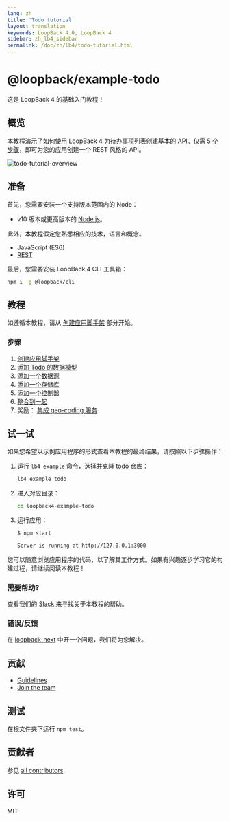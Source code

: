```yaml
---
lang: zh
title: 'Todo tutorial'
layout: translation
keywords: LoopBack 4.0, LoopBack 4
sidebar: zh_lb4_sidebar
permalink: /doc/zh/lb4/todo-tutorial.html
---
```


# @loopback/example-todo

这是 LoopBack 4 的基础入门教程！

## 概览

本教程演示了如何使用 LoopBack 4 为待办事项列表创建基本的 API。仅需 [5 个步骤](#steps)，即可为您的应用创建一个 REST 风格的 API。

![todo-tutorial-overview](https://loopback.io/pages/en/lb4/imgs/todo-overview.png)

## 准备

首先，您需要安装一个支持版本范围内的 Node：

- v10 版本或更高版本的 [Node.js](https://nodejs.org/en/)。

此外，本教程假定您熟悉相应的技术，语言和概念。

- JavaScript (ES6)
- [REST](http://www.restapitutorial.com/lessons/whatisrest.html)

最后，您需要安装 LoopBack 4 CLI 工具箱：

```sh
npm i -g @loopback/cli
```

## 教程

如遵循本教程，请从 [创建应用脚手架](http://loopback.io/doc/en/lb4/todo-tutorial-scaffolding.html) 部分开始。

### 步骤

1.  [创建应用脚手架](http://loopback.io/doc/en/lb4/todo-tutorial-scaffolding.html)
2.  [添加 Todo 的数据模型](http://loopback.io/doc/en/lb4/todo-tutorial-model.html)
3.  [添加一个数据源](http://loopback.io/doc/en/lb4/todo-tutorial-datasource.html)
4.  [添加一个存储库](http://loopback.io/doc/en/lb4/todo-tutorial-repository.html)
5.  [添加一个控制器](http://loopback.io/doc/en/lb4/todo-tutorial-controller.html)
6.  [整合到一起](http://loopback.io/doc/en/lb4/todo-tutorial-putting-it-together.html)
7.  奖励：
    [集成 geo-coding 服务](http://loopback.io/doc/en/lb4/todo-tutorial-geocoding-service.html)

## 试一试

如果您希望以示例应用程序的形式查看本教程的最终结果，请按照以下步骤操作：

1.  运行 `lb4 example` 命令，选择并克隆 todo 仓库：

    ```sh
    lb4 example todo
    ```

2.  进入对应目录：

    ```sh
    cd loopback4-example-todo
    ```

3.  运行应用：

    ```sh
    $ npm start

    Server is running at http://127.0.0.1:3000
    ```

您可以随意浏览应用程序的代码，以了解其工作方式。如果有兴趣逐步学习它的构建过程，请继续阅读本教程！

### 需要帮助?

查看我们的
[Slack](https://join.slack.com/t/loopbackio/shared_invite/zt-8lbow73r-SKAKz61Vdao~_rGf91pcsw)
来寻找关于本教程的帮助。

### 错误/反馈

在 [loopback-next](https://github.com/strongloop/loopback-next) 
中开一个问题，我们将为您解决。

## 贡献

- [Guidelines](https://github.com/strongloop/loopback-next/blob/master/docs/CONTRIBUTING.md)
- [Join the team](https://github.com/strongloop/loopback-next/issues/110)

## 测试

在根文件夹下运行 `npm test`。

## 贡献者

参见
[all contributors](https://github.com/strongloop/loopback-next/graphs/contributors).

## 许可

MIT
